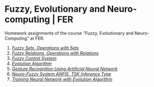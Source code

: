 # Fuzzy, Evolutionary and Neuro-computing | FER

Homework assignments of the course "Fuzzy, Evolutionary and Neuro-Computing" at FER.

1. _[Fuzzy Sets, Operations with 5ets](https://github.com/ftodoric/fer-nenr/blob/main/assignments/hw01.pdf)_
2. _[Fuzzy Relations, Operations with Relations](https://github.com/ftodoric/fer-nenr/blob/main/assignments/hw02.pdf)_
3. _[Fuzzy Control System](https://github.com/ftodoric/fer-nenr/blob/main/assignments/hw03.pdf)_
4. _[Evolution Algorithm](https://github.com/ftodoric/fer-nenr/blob/main/assignments/hw04.pdf)_
5. _[Gesture Recognition Using Artificial Neural Network](https://github.com/ftodoric/fer-nenr/blob/main/assignments/hw05.pdf)_
6. _[Neuro-Fuzzy System ANFIS, TSK Inference Type](https://github.com/ftodoric/fer-nenr/blob/main/assignments/hw06/hw06.pdf)_
7. _[Training Neural Network with Evolution Algorithm](https://github.com/ftodoric/fer-nenr/blob/main/assignments/hw07/hw07.pdf)_
